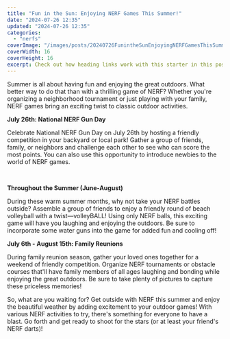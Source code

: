 ```yaml
---
title: "Fun in the Sun: Enjoying NERF Games This Summer!"
date: "2024-07-26 12:35"
updated: "2024-07-26 12:35"
categories:
  - "nerfs"
coverImage: "/images/posts/20240726FunintheSunEnjoyingNERFGamesThisSummer_1.jpg"
coverWidth: 16
coverHeight: 16
excerpt: Check out how heading links work with this starter in this post.
---
```


<script>
  import { base } from '$app/paths';
</script>


Summer is all about having fun and enjoying the great outdoors. What better way to do that than with a thrilling game of NERF? Whether you're organizing a neighborhood tournament or just playing with your family, NERF games bring an exciting twist to classic outdoor activities. 

**July 26th: National NERF Gun Day**

Celebrate National NERF Gun Day on July 26th by hosting a friendly competition in your backyard or local park! Gather a group of friends, family, or neighbors and challenge each other to see who can score the most points. You can also use this opportunity to introduce newbies to the world of NERF games.


<img class="cover-image" src="{base}/images/posts/20240726FunintheSunEnjoyingNERFGamesThisSummer_2.jpg" alt="" style="aspect-ratio: 16 / 16;" width="16" height="16">

**Throughout the Summer (June-August)**

During these warm summer months, why not take your NERF battles outside? Assemble a group of friends to enjoy a friendly round of beach volleyball with a twist—volleyBALL! Using only NERF balls, this exciting game will have you laughing and enjoying the outdoors. Be sure to incorporate some water guns into the game for added fun and cooling off!

**July 6th - August 15th: Family Reunions**

During family reunion season, gather your loved ones together for a weekend of friendly competition. Organize NERF tournaments or obstacle courses that'll have family members of all ages laughing and bonding while enjoying the great outdoors. Be sure to take plenty of pictures to capture these priceless memories!

So, what are you waiting for? Get outside with NERF this summer and enjoy the beautiful weather by adding excitement to your outdoor games! With various NERF activities to try, there's something for everyone to have a blast. Go forth and get ready to shoot for the stars (or at least your friend's NERF darts)!